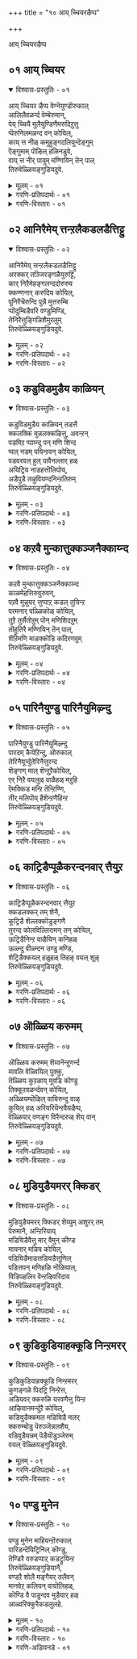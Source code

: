 +++
title = "१० आय् च्चियरऴैप्प"

+++

आय् च्चियरऴैप्प


## ०१ आय् च्चियर

<details open><summary>विश्वास-प्रस्तुतिः - ०१</summary>

आय् च्चियर ऴैप्प वॆण्नॆयुण्डॊरुकाल्  
आलिलैवळर्न्द वॆम्बॆरुमान्,  
पेय् च्चियै मुलैयुण्डिणैमरुदिऱुत्तु  
प्पॆरुनिलमळन्द वन् कोयिल्,  
काय् त्त नीळ् कमुहुङ्गदलियुन्दॆङ्गुम्  
ऎङ्गुमाम् पॊऴिल् हळिनडुवे,  
वाय् त्त नीर् पायुम् मण्णियिन् तॆन् पाल्  
तिरुवॆळ्ळियङ्गुडियदुवे.
</details>

<details><summary>मूलम् - ०१</summary>

आय् च्चियर ऴैप्प वॆण्नॆयुण्डॊरुकाल्  
आलिलैवळर्न्द वॆम्बॆरुमान्,  
पेय् च्चियै मुलैयुण्डिणैमरुदिऱुत्तु  
प्पॆरुनिलमळन्द वन् कोयिल्,  
काय् त्त नीळ् कमुहुङ्गदलियुन्दॆङ्गुम्  
ऎङ्गुमाम् पॊऴिल् हळिनडुवे,  
वाय् त्त नीर् पायुम् मण्णियिन् तॆन् पाल्  
तिरुवॆळ्ळियङ्गुडियदुवे.
</details>

<details><summary>गरणि-प्रतिपदार्थः - ०१</summary>

आय् च्चियर् = गॊल्लतियरु, अऴैप्प = मॊरॆयिडुवन्तॆ, वॆण्णॆय् उण्डु = बॆण्णॆयन्नु तिन्दवनू, ऒरु काल् = ऒन्दु समयदल्लि, आल् इलै = आलद ऎलॆयमेलॆ, वळर्न्द = पवडिसि \(निद्रिसि\)द, ऎम्बॆरुमान् = सर्वेश्वरनू, पेय् च्चियै मुलै उण्डु = राक्षसिय मॊलॆयन्नुण्डवनू, इणैमरुदु = जोडि मत्तीमरगळन्नु, इऱुत्तु = मुरिदवनू,पॆरुनिलम् = विशालवाद भूमियन्नु, अळन्दवन् = अळॆदवनू \(आद भगवन्तन\), कोयिल् = इरुव पवित्रस्थळवॆन्दरॆ, काय् त्त = कायिबिट्टिरुव, नील् = ऎत्तरवागि बॆळॆदिरुव, कमुहुम् = अडकॆ मरगळु, कदलियुन् = बाळॆय मरगळु, तॆङ्गुम् = तॆङ्गिन मरगळु, ऎङ्गुम् = ऎल्लॆल्लियू \(ऎल्ल कडॆयू\), आम् = समृद्धियागिरुव, पॊऴिळ् हळिन् = तोपुगळ, नडुवे = नडुवल्लि, वाय् त्त = बेकागुवष्टु, नीर् पायुम् = नीरन्नु हरिसुव, मण्णियिन् = मण्णिनदिय, तॆन् पाल्= दक्षिणद दडदल्लि, तिरुवॆळ्ळियङ्गुडि अदुवे = \(अक्को\) अदे, तिरुवॆळ्ळियङ्गुडि क्षेत्र. 
</details>

<details><summary>गरणि-विस्तारः - ०१</summary>

गॊल्लतियरु मॊरॆयिडुवन्तॆ बॆण्णॆयन्नुण्डवनू, ऒन्दु समयदल्लि आलद ऎलॆय मेलॆ पवडिसिद स्वामियू, राक्षसिय मॊलॆयन्नुण्डवनू, जोडि मत्तीमरगळन्नु मुरिदवनू विशालवाद भूमियन्नळॆदवनू आद सर्वेश्वरनु नॆलसिरुव पवित्रस्थळवॆन्दरॆ, कायिबिट्टिरुव ऎत्तरवाद अडकॆय मरगळू बाळॆयमरगळु तॆङ्गिनमरगळू ऎल्ल कडॆयू समृद्धियागिरुव तोपुगळ नडुवॆ बेकागुवष्टु नीरन्नु हरिसुव मण्णिनदिय दक्षिणद दडदल्लि अक्कॊ अदे तिरुवॆळ्ळियङ्गुडि क्षेत्र.

नानाकालगळल्लि नानासाहसगळन्नु नडॆसिदवनू, नानारीतियल्लि कीर्तियन्नु गळिसिदवनू आद भगवन्तनु भूलोकदल्लि नाना दिव्यक्षेत्रगळल्लि नॆलसिद्दानॆ. अवुगळल्लि तिरुवॆळ्ळियङ्गुडि ऎम्बुदॊन्दु पवित्रक्षेत्र. ई क्षेत्रद बगॆगॆ आळ्वाररु ई तिरुमॊऴियल्लि परिचयमाडिकॊडुत्तारॆ. 

तिरुवॆळ्ळियङ्गुडि क्षेत्रवु ’मण्णि’नदिय दक्षिण्द दडदल्लिदॆ. अदर दडगळल्लि ऎल्लि नोडिदरू बाळॆय तोटगळु, अडकॆय तोटगळु, तॆङ्गिन तोटगळु. नदियु अवुगळिगॆल्ल बेकादष्टु नीरन्नु ऒदगिसुत्तदॆ. अदरिन्द, मरगळॆल्लवू दट्टवागि ऎत्तरवागि बॆळॆदिवॆ. अवुगळल्लि कायिगळु पुष्कळवागि गॊनॆगळल्लि तुम्बिकॊण्डिवॆ. तम्पाद आ प्रदेशदल्लि तोटगळ नडुवॆ सर्वेश्वरन देवालयविदॆ. 

आ स्वामिय वैशिष्ट्यवेनु? 

हिन्दॆ, ऒन्दु समयदल्लि, स्वामियु श्रीकृष्णनागि अवतरिसि नन्दगोकुलदल्लि बॆळॆयुत्तिद्दाग, अल्लिय गॊल्लतियरॆल्लरू श्रीकृष्णन तायियाद यशोदादेवियल्लि मॊरॆयिडुवन्तॆ हालु, मॊसरु, बॆण्णॆ मुन्ताद अवरु कूडिट्ट वस्तुगळन्नॆल्ला उण्डु अरगिसिकॊण्ड अद्भुतकारि. कृष्णनु ऎळॆय कन्दनागिरुवाग, कंसनिन्द प्रेरितळागि, तायिय यशोदॆय रूपवन्नु अळवडिसिकॊण्डु बन्दु पूतनियॆम्ब राक्षसियल्लि विषद हालन्नु कुडिदु, आ मूलक अवळ प्राणवन्ने हीरिकॊण्ड अद्भुतकारि. मत्तॆ कृष्णनु अम्बॆगालिक्कुव मगुवागि, तानु माडिद चेष्टॆगळिगॆ शिक्षॆयॆम्बन्तॆ, तायियिन्द ऒरळुकल्लिगॆ कट्टिसिकॊण्डु अदन्नू तन्न हिन्दॆ ऎळॆदुकॊण्डु होगुत्ता, पुष्टवागि बॆळॆदुनिन्तिद्दु जोडि मत्ती मरगळ नडुवॆ नुसुळि, तन्नहिन्दॆ बन्दिद्द ऒरळन्नू तन्न कडॆगॆ ऎळॆदुकॊळ्ळुव नॆपदल्लि आ जोडिमरगळन्ने मुरिदुहाकिद अद्भुतकारि\! 

मत्तॊन्दु समयदल्लि, स्वामियु वामनवटुवागि बलिचक्रवर्तिय यागशालॆगॆ बन्दु, मूरडि नॆलवन्नु याचिसि, पडॆदुकॊण्ड बळिक त्रिविक्रमनागि बॆळॆदु, विशालवाद भूमण्डलवन्नु तन्न ऒन्दे हॆज्जॆयिन्द अळॆदुकॊण्ड अद्भुतकारि\! 

मत्तॆ प्रळयकालदल्लि,इडिय ब्रह्माण्डवन्नु कबळिसि, ऎल्लॆल्लू जलमयमाडि, तानॊन्दु पुट्ट आलदॆलॆय मेलॆ एनू अरियद मगुविनन्तॆ मलगि बहुकाल योग निद्रॆयल्लिद्द महाद्भुतकारि\! 

इन्थ अद्भुतकारियाद सर्वेश्वरनु ईग अत्यन्त मधुरवाद आकर्षकवाद अर्चामूर्तियागि, भक्तकोटिगॆ कृपॆदोरुवुदक्कागिये, तिरुवॆळ्ळियङ्गुडि क्षेत्रदल्लि नॆलसिद्दानॆ. अल्लिगॆ होगि, स्वामिय दिव्यसुन्दर रूपवन्नु कण्डु, कैयल्लाद सेवॆ सल्लिसि, अवन अनुग्रहक्कॆ पात्ररागबेकॆन्दु आळ्वाररु हेळुत्तारॆ.
</details>


## ०२ आनिरैमेय् त्तन्ऱलैकडलडैत्तिट्टु

<details open><summary>विश्वास-प्रस्तुतिः - ०२</summary>

आनिरैमेय् त्तन्ऱलैकडलडैत्तिट्टु  
अरक्कर् तञ्जिरङ्गळैयुरुट्टि,  
कार् निऱैमेहङ्गलन्ददोरुरुव  
क्कण्णनार् करुदिय कोयिल्,  
पूनिरैचॆरुन्दि पुन्नै मुत्तरुम्बि  
प्पॊदुम्बिडैवरि वण्डुमिण्डि,  
तेनिरैत्तुङ्गिन्निशैमुरलुम्  
तिरुवॆळ्ळियङ्गुडियदुवे.
</details>

<details><summary>मूलम् - ०२</summary>

आनिरैमेय् त्तन्ऱलैकडलडैत्तिट्टु  
अरक्कर् तञ्जिरङ्गळैयुरुट्टि,  
कार् निऱैमेहङ्गलन्ददोरुरुव  
क्कण्णनार् करुदिय कोयिल्,  
पूनिरैचॆरुन्दि पुन्नै मुत्तरुम्बि  
प्पॊदुम्बिडैवरि वण्डुमिण्डि,  
तेनिरैत्तुङ्गिन्निशैमुरलुम्  
तिरुवॆळ्ळियङ्गुडियदुवे.
</details>

<details><summary>गरणि-प्रतिपदार्थः - ०२</summary>

आनिरै = दनगळ मन्दॆयन्नु, मेय् त्तु = मेयिसि, अन्ऱु = अन्दु, अलै कडल् = अलॆगळिन्द तुम्बिद कडलन्नु, अडैत्तिट्टु = अडगिसि, अरक्कर् तम् = राक्षसर, शिरङ्गळै = शिरगळन्नु, उरुट्टि = उरुडिसि, कार् निऱै = मळॆगालदल्लि तुम्बिकॊण्डिरुव, मेहम् = मेघगळु, कलन्ददु = कलॆतुकॊण्डिरुव, ओर् उरुवम् = अपरूपवाद \(साटियिल्लद\) ऒन्दु रूपवुळ्ळ,कण्णनार् = श्रीकृष्णनु, करुदिय = आशिसिरुव, कोयिल् = देवालय \(पवित्रस्थळ\)वॆन्दरॆ, पूनिरै = हूतुम्बिरुव, शॆरुन्दि = सुरहॊन्नॆ, पुन्नै = हॊन्नॆमरगळल्लि, मुत्तु = मुत्तुगळन्तॆ, अरुम्बि = मॊग्गुगळागि, पॊदुम्बिडै = दट्टवागिरुव तोपुगळल्लि, वरिवण्डु= सॊबगिन दुम्बिगळु, मिण्डि = तुम्बिकॊण्डु, तेन् = मधुवन्नु, इरैत्तु = गुय् गुट्टुत्ता \(सद्दुमाडुत्ता\), अङ्गु = अल्लि, उण्डु = उण्डु, इन् = मधुरवागि, इशै मुरलुम् = गानमाडुत्तिरुव, तिरुवॆळ्ळियङ्गुवागि, इशै मुरलुम् = गानमाडुत्तिरुव, तिरुवॆळ्ळियङ्गुडि अदुवे = तिरुवॆळ्ळियङ्गुडि क्षेत्र अदे. 
</details>

<details><summary>गरणि-विस्तारः - ०२</summary>

अन्दु, दनगळ मन्दॆयन्नु मेयिसि, अलॆगळिन्द तुम्बिद कडलन्नु अडगिसि, राक्षसर शिरगळन्नु उरुडिसि, मळॆगालद दट्टवाद मोडगळ हागॆ साटियिल्लद ऒन्दु रूपवन्नु तळॆद श्रीकृष्णनु आशिसुव पवित्रस्थळवॆन्दरॆ, हू तुम्बिद सुरहॊन्नॆ, हॊन्नॆ मरगळल्लि मुत्तुगळन्तॆ मॊग्गुगळागि दट्टवागिरुव तोपुगळल्लि सॊबगिन दुम्बिगळु तुम्बिकॊण्डु सद्दुमाडुत्ता मधुवन्नुण्डु गानमाडुत्तिरुव तिरुवॆळ्ळियङ्गुडि क्षेत्रवे.

तिरुवॆळ्ळियङ्गुडि क्षेत्रवु सुरहॊन्नॆ मॊदलाद परिमळतुम्बिद हूविन मरगळ तोपुगळिन्द सुत्तुवरिदिदॆ. अल्लि सॊबगिन दुम्बिगळु हूगळन्नु सेरि, सद्दुमाडुत्ता, मधुवन्नुण्डु, आनन्ददिन्द गान माडुत्तिरुत्तवॆ. अल्लिये भगवन्तनु मधुरवाद रूपवन्नु तळॆदु, भक्तरन्नु अनुग्रहिसुवुदक्कागिये नॆलसिद्दानॆ. 

आ भगवन्तने, हिन्दॆ, मळॆगालद दट्टवाद मुगिलिन हागॆ विलक्षणवाद आकर्षकवाद रूपदल्लि श्रीकृष्णनागि अवतरिसि, इतर गोवळ बालकर हागॆये दनकरुगळन्नु मेयिसिदनु. 

आ भगवन्तने, हिन्दॆ, श्रीरामनागि अवतरिसि, अलॆगळिन्द तुम्बिद कडलन्नु अडगिसि, अदक्कॆ सेतुवॆयन्नु कट्टि, लङ्कॆगॆ मुत्तिगॆ हाकिदनु. अल्लि वासिसुत्तिद्द राक्षसर तलॆगळन्नु उरुडिसिदनु. 

आ स्वामिये इष्टपट्टु तिरुवॆळियङ्गुडि क्षेत्रदल्लि अर्चामूर्तियागि नॆलसिरुवुदु. अवनन्नु दर्शिसि, सेवॆमादि, अवन कृपॆगॆ पात्ररागबेकॆन्दु आळ्वाररु हेळुत्तारॆ.
</details>


## ०३ कडुविडमुडैय काळियन्

<details open><summary>विश्वास-प्रस्तुतिः - ०३</summary>

कडुविडमुडैय काळियन् तडत्तै  
क्कलक्कि मुन्नलक्कऴित्तु, अवन्ऱन्  
पडमिऱ प्पाय्न्दु पन् मणि शिन्द  
प्पल् नडम् पयिन्ऱवन् कोयिल्,  
पडवरवल् हुल् पावैनल्लार् हळ्  
अयिट्रिय नाडहत्तॊलिपोय्,  
अडैपुडै तऴुवियण्दनिन्ऱतिरुम्  
तिरुवॆळ्ळियङ्गुडियदुवे.
</details>

<details><summary>मूलम् - ०३</summary>

कडुविडमुडैय काळियन् तडत्तै  
क्कलक्कि मुन्नलक्कऴित्तु, अवन्ऱन्  
पडमिऱ प्पाय्न्दु पन् मणि शिन्द  
प्पल् नडम् पयिन्ऱवन् कोयिल्,  
पडवरवल् हुल् पावैनल्लार् हळ्  
अयिट्रिय नाडहत्तॊलिपोय्,  
अडैपुडै तऴुवियण्दनिन्ऱतिरुम्  
तिरुवॆळ्ळियङ्गुडियदुवे.
</details>

<details><summary>गरणि-प्रतिपदार्थः - ०३</summary>

कडु विडम् उडैय = बलुकॆट्ट विषवन्नुळ्ळ, काळियन् = काळीयनिद्द, तडत्तै = तटाकवन्नु \(मडुवन्नु\), कलक्कि = कलकि हाकि, मुन् = हिन्दॆ ऒम्दु सल, अलक्कऴित्तु = बहळ सङ्कटगॊळिसि, अवन् तन् = अवन, पडम् = हॆडॆगळु, इऱ = मुरियुवन्तॆ, पाय्न्दु = \(अदर मेलॆ\) हारिकॊण्डु, पल् मणि शिन्द = हलवारु रत्नगळु उदुरिबीळुवन्तॆ, पल् नडम् = बगॆबगॆय \(अलवारु\) नर्तनगळन्नु, पयिन्ऱवन् कोयिल् = आडिदवन पवित्रस्थळवॆन्दरॆ, पडम् = हॆडॆगळुळ्ल, अरवु = सर्पद, अल् हुल् = नडुवन्नुळ्ळ \(नितम्बगळन्नुळ्ळ\), पावैनल्लार् हळ् = ऒळ्ळॆय \(सुन्दरियराड\) स्त्रीयरु, पयिट्रिय = पळगिद, नाडहत्तु = नटनद, ऒलि = सद्दु, पोय् = होगि, अडैपुडै तऴुवि = अक्कपक्क \(ऎडबल\)गळल्लि हरडिकॊण्डु, अण्डम् निन्ऱु = भूमण्डलदल्लॆल्ला, अदिरुम् = अदुरुवन्तॆ माडुव, तिरुवॆळ्ळियङ्गुडि अदुवे = तिरुवॆळ्ळियङ्गुडि क्षेत्रवे. 
</details>

<details><summary>गरणि-विस्तारः - ०३</summary>

बलुकॆट्ट विषवन्नुळ्ळ काळीयन मडुवन्नु कलकिहाकि, हिन्दॆ ऒन्दु सल, अवनन्नु बहळ सङ्कटगॊळिसि, अवन हॆडॆगळु मुरियुवन्तॆ \(अदरमेलॆ\) हारिकॊण्डु, अनेक रत्नगळु उदुरिबीळुवन्तॆ हलवारु नर्तनगळन्नु आडिदवन पवित्रस्थळवॆन्दरॆ, हॆडॆगळुळ्ळ सर्पद नडुवन्नुळ्ळ \(नितम्बगळन्नुळ्ळ\) ऒळ्ळॆय सुन्दरियराद स्त्रीयरु पळगिद नटनद सद्दु अक्कपक्कगळल्लि हरडुत्ता होगि भूमण्डलवन्ने अदुरुवन्तॆ माडुव तिरुवॆळियङ्गुडि क्षेत्रवे अदु. 

तिरुवॆळ्ळियङ्गुडि क्षेत्रदल्लि सुरसुन्दरियराद स्त्रीयरु प्रतिदिनवू तम्म नाट्यकलॆयन्नु तप्पदॆ अभ्यासमाडुत्तारॆ. अवरु धरिसिद काल्गॆज्जॆगळु मधुरवाद लयबद्धवाद सद्दुभूमण्डलवॆल्ला हरडि ऎल्लरू आनन्दिसुवन्तॆ माडुत्तदॆ. इदु भगवन्तनु, हिन्दॆ, श्रीकृष्णनागि अवतरिसिदाग, अवनु नडॆसिद अद्भुतनाट्यवॊन्दन्नु नॆनपिगॆ तरुत्तदॆ. आग, यमुनानदिय ऒन्दु मडुविनल्लि काळीयनॆम्ब भयङ्कर विषसर्पवॊन्दु सेरिकॊण्डित्तु. अदर कॆट्ट विषदिन्द मडुविन नीरु पशुपक्षिमृगादिगळिगू जनरिगू उपयोगविल्लद्दागि होगित्तु. श्रीकृष्णनु इदन्नु तिळिदु, मडुविन दडदल्लि बॆळॆदिद्द कदम्बमरवन्नेरि, मडुविनॊळक्कॆ धुमुकि, अदन्नु चॆन्नागि कलकिहाकिदनु. सुखवागि वासिसुत्तिद्द काळीयनिगॆ कोपबन्तु. कृष्णनन्नु अदु सुत्तिकॊण्डु कॊल्ललु यत्निसितु. कृष्णनु अदरॊडनॆ सरसवाडुत्ता, अदर हॆडॆय मेलक्कॆ हारिकॊण्डु, बगॆबगॆय नाट्यवन्नागि अदन्नु दणिसिदनु. कडॆगॆ काळीयनु शरणु बरलु, अदन्नु मन्निसि, अदक्कॆ सुरक्षितवाद सागरक्कॆ अदन्नु कळुहिसिकॊट्टनु.
</details>


## ०४ कऱवै मुन्कात्तुक्कञ्जनैक्काय्न्द

<details open><summary>विश्वास-प्रस्तुतिः - ०४</summary>

कऱवै मुन्कात्तुक्कञ्जनैक्काय्न्द  
काळमेहत्तिरुवुरुवन्,  
पऱवै मुन्नुयर् त्तुप्पाऱ् कडल् तुयिन्ऱ  
परमनार् पळ्ळिकॊळ् कोयिल्,  
तुऱै तुर्सैतोऱुम् पॊन् मणिशिदऱुम्  
तॊहुतिरै मण्णियिन् तॆन् पाल्,  
शॆऱिमणि माडक्कॊडि कदिरणवुम्  
तिरुवॆळ्ळियङ्गुडियदुवे.
</details>

<details><summary>मूलम् - ०४</summary>

कऱवै मुन्कात्तुक्कञ्जनैक्काय्न्द  
काळमेहत्तिरुवुरुवन्,  
पऱवै मुन्नुयर् त्तुप्पाऱ् कडल् तुयिन्ऱ  
परमनार् पळ्ळिकॊळ् कोयिल्,  
तुऱै तुर्सैतोऱुम् पॊन् मणिशिदऱुम्  
तॊहुतिरै मण्णियिन् तॆन् पाल्,  
शॆऱिमणि माडक्कॊडि कदिरणवुम्  
तिरुवॆळ्ळियङ्गुडियदुवे.
</details>

<details><summary>गरणि-प्रतिपदार्थः - ०४</summary>

कऱवै = हसुगळन्नु, मुन् = मॊदलु, कात्तु = काय्दु, कञ्जनै = कंसनन्नु, काय्न्द = हिंसिसि कॊन्द, काळमेहम् = कार्मुगिलिनन्तॆ, तिरु उरुवन् = पवित्रवाद देहवुळ्ळवनू, पर्सवै = गरुडपक्षियन्नु, मुन् = मुम्भागदल्लि, उयर् त्तु = हारिसि, पाऱ् कडल् = पाल्गडलल्लि, तुयिन्ऱ = निद्रिसुव, परमनार् = परमपुरुषनु, पळ्ळिकॊळ् = पवडिसिरुव \(स्थिरवागि नॆलसिरुव\), कोयिल् = पवित्रस्थळवॆन्दरॆ, तुऱैतुऱै तोऱुम् = ऎल्ला तॊरॆगळिगिन्तलू, पॊन् = चिन्नवन्नू, मणि = रत्नगळन्नू, शिदऱुम् = तळ्ळि ऎरचुव, तॊहु = दट्टवाद, तिरै = अलॆगळुळ्ल, मण्ण्यिन् = मण्णिनदिय,तॆन् पाल् = दक्षिणद दडद मेलॆ, शॆऱि = ऒत्तागि, मणिमाडम् = रत्नखचितवाद महडि मनॆगळ, कॊडि = ध्वजगळु, कदिर् = सूर्यनन्नु, अणवुम् = मुट्टुवन्थ तिरुवॆळ्ळियङ्गुडिअदुवे = तिरुवॆळ्ळियङ्गुडिक्षेत्रवु अदे.
</details>

<details><summary>गरणि-विस्तारः - ०४</summary>

मॊदलु हसुगळन्नु मेयिसि, कंसनन्नु हिंसिसि कॊन्द, कार्मुगिलिन हागॆ पवित्रवाद देहवुळ्ळवनू, गरुडपक्षियन्नु मुन्दुगडॆ हारिसि पाल्गडलल्लि निद्रिसुववनू आद परमपुरुषनु स्थिरवागि नॆलसिरुव पवित्रस्थळवॆन्दरॆ, ऎल्ला तॊरॆगळिगिन्तलू भिन्नवागि चिन्नवन्नू रत्नगळन्नू तळ्ळि ऎरचुव दट्टवाद अलॆगळुळ्ळ मण्णिनदिय दक्षिणद दडदमेलॆ रत्नखचितवाद महडिमनॆगळ ध्वजगळु ऒत्तागि सूर्यनन्नु मुट्टुवन्तॆ इरुव तिरुवॆळ्ळियङ्गुडि ऎम्ब क्षेत्रवे. 

तिरुवॆळ्ळियङ्गुडि क्षेत्रदल्लि हरियुव मण्णिनदियु इतर ऎल्ला नदिगळिगिन्तलू भिन्नवादद्दु. अदु दट्टवाद तन्न अलॆगळ मूलक चिन्नवन्नू रत्नगळन्नू तळ्ळिकॊण्डु बन्दु, दडक्कॆ ऎरचुत्तदॆ. भगवन्तन तिरुवडिगळिगॆ तानु सल्लिसुव सेवॆ अदु ऎन्तलो\! 

आ क्षेत्रदल्लि महडिमनॆगळु रत्नखचितवागि, ऎत्तरवागि, बॆळॆदुतुम्बिकॊण्डिवॆ. अवुगळ मेलॆ हाराडुव ध्वजगळु सूर्यनन्ने मरॆमाडुत्तवॆ. भगवन्तन साटियिल्लद तेजस्सिन मुम्दॆ अवन तेजस्सॆ ऎन्दु तोरिसलो\! इल्लवॆ, भगवन्तन आ दिव्यप्रभॆयल्लिये, यावुदरिन्दलू मिश्रहॊन्ददॆ, परिशुद्धवाद रीतियल्ले अवन दर्शनलाभवन्नु पडॆयबेकॆन्तलो\! अरितु, दिव्यसुन्दरनागि, स्वामियु, तन्न मधुरवाद अर्चास्वरूपदल्लि आ क्षेत्रदल्लि नॆलसिद्दानॆ. 

आ स्वामिये, हिन्दॆ, श्रीकृष्णनागि अवतरिसिदाग, सामान्यगोवळनन्तॆ, गोवळबालकर जॊतॆयल्लि हसुगळन्नु मेयिसिदनु. कडुदुष्टनाद कंसनन्नु कॊन्दुहाकिदनु. 

आ स्वामिये, गरुडध्वजनागि, पाल्गडलल्लि शेषशयननागि पवडिसिरुव परमपुरुषनु. 

अवनन्नु कण्णारकण्डु, अवन तिरुवडिगळिगॆ सेवॆ सल्लिसि, अवन कृपॆगॆ पात्ररागबेकु ऎन्नुत्तारॆ आळ्वाररु.
</details>


## ०५ पारिनैयुण्डु पारिनैयुमिऴ्न्दु

<details open><summary>विश्वास-प्रस्तुतिः - ०५</summary>

पारिनैयुण्डु पारिनैयुमिऴ्न्दु  
पारदम् कैयॆऱिन्दु, ऒरुकाल्  
तेरिनैयूर्न्दुतेरिनैत्तुरन्द  
शॆङ्गण् माल् शॆन्ऱुऱैकोयिल्,  
एर् निऱै वयलुळ् वाळैहळ् मऱुहि  
ऎमक्किड मन्ऱि तॆन्ऱिण्णि,  
तीर् मलिपॊय् हैशॆन्ऱणैहिन्ऱ  
तिरुवॆळ्ळियङ्गुडियदुवे.
</details>

<details><summary>मूलम् - ०५</summary>

पारिनैयुण्डु पारिनैयुमिऴ्न्दु  
पारदम् कैयॆऱिन्दु, ऒरुकाल्  
तेरिनैयूर्न्दुतेरिनैत्तुरन्द  
शॆङ्गण् माल् शॆन्ऱुऱैकोयिल्,  
एर् निऱै वयलुळ् वाळैहळ् मऱुहि  
ऎमक्किड मन्ऱि तॆन्ऱिण्णि,  
तीर् मलिपॊय् हैशॆन्ऱणैहिन्ऱ  
तिरुवॆळ्ळियङ्गुडियदुवे.
</details>

<details><summary>गरणि-प्रतिपदार्थः - ०५</summary>

पारिनैउण्डु = लोकगळन्नु उण्डु, पारिनै उमिऴ्न्दु = लोकगळन्नु उगुळि, पारदम् = भारतयुद्धदल्लि, कैऎऱिन्दु = माडतक्कद्दन्नु माडि, ऒरु काल् = ऒन्दु समयदल्लि, तेरिनै ऊर्न्दु = रथवन्नु नडॆसि, तेरिनै तुरन्द = रथगळन्नु नाशपडिसिद, शॆम् कण् माल् = कॆन्दावरॆयन्तॆ कण्णुळ्ळ सर्वेश्वरनु, शॆन्ऱु= बन्दु, उऱै कोयिल् = नॆलसिरुव पवित्रस्थळवॆन्दरॆ, एर् निऱै = नेगिलुगळु तुम्बिरुव, वयलुळ् = गद्दॆ बयलुगळल्लि वाळैहळ् = बाळॆमीनुगळु, मऱुहि = अञ्जि,ऎमक्कु = नमगॆ, इडम् = \(योग्यवाद\) स्थळ, अन्ऱु इदु = इदल्ल, ऎन्ऱुऎण्णि = ऎन्दुयोचिसि, शीर् मलि= सॊबगु \(सम्पत्तु\) तुम्बिरुव, पॊय् है = सरोवरगळिगॆ शॆन्ऱु = होगि, अणैहिन्ऱ = सेरुवन्थ, तिरुवॆळ्ळियङ्गुडि अदुवे = तिरुवॆळ्ळियङ्गुडि क्षेत्रवु अदे. 
</details>

<details><summary>गरणि-विस्तारः - ०५</summary>

ऒन्दु समयदल्लि लोकगळन्नॆल्ला उण्डु, मत्तॊन्दु समयदल्लि लोकगळन्नु उगुळिदवनू भारतयुद्धदल्लि माडतक्कद्दन्नॆल्ला माडि, रथवन्नु नडॆसि रथगळन्नु नाशपडिसिदवनू आद कॆन्दावरॆयन्तॆ कण्णुगळुळ्ळ सर्वेश्वरनु नॆलसिरुव स्थळवॆन्दरॆ, नेगिलुगळु तुम्बिरुव गद्दॆ बयलुगळल्लि बाळॆमीनुगळु इदुनमगॆ तक्क स्थळवल्लवॆन्दु अञ्जि यॊचिसि, सॊबगु सम्पत्तु तुम्बिद सरोवरगळिगॆ होगि सेरुवन्थ तिरुवॆळ्ळियङ्गुडि क्षेत्रवे. 

तिरुवॆळ्ळियङ्गुडि क्षेत्रदल्लि विशालवाद सरोवरगळु विस्तारवाद गद्दॆबयलुगळु इवॆ. गद्दॆगळल्लि बत्तबॆळॆयुत्तिरुव कालदल्लि बाळॆय मीनुगळु अल्लि आनन्ददिन्द नॆगॆदाडुत्ता बाळुत्तवॆ. आदरॆ, बत्तवन्नु कॊयिलु माडिदाग मत्तु नेगिलुगळु सालुसालागि उळुवुदक्कॆन्दु गद्दॆ बयलुगळल्लि सिद्धवादाग, बाळॆय मीनुगळिगॆ अञ्जिकॆयागुत्तदॆ. अवुगळिगॆ आ गद्दॆबयलुगळु योग्यवाद स्थळवल्लवॆन्दु तिळिदकूडले, अवु गद्दॆबयलुगळ मग्गुलल्ले इरुव सरोवरगळिगॆ होगि सेरिकॊळ्ळुवुवु. अल्लि अवु सुखवागि वासिसबहुदल्ल\! आ क्षेत्रदल्लिये भगवन्तनु अर्चामूर्तियागि नॆलसिद्दानॆ. 

आ स्वामिये हिन्दॆ, प्रळयकालदल्लि, इडिय ब्रह्माण्डवन्नु कबळिसिद्दु, अदन्नु बीजरूपदल्लि अवनु तन्न हॊट्टॆयल्लिट्टु रक्षिसिद्दु मत्तॆ सृष्टिय काल बन्दाग, ब्रह्माण्डवन्नु मत्तॆ हॊरहाकिदनु. 

आ स्वामिये, श्रीकृष्णनागि अवतरिसि, पाण्डवर मत्तु कौरवर नडुवॆ सन्धि नडॆसि, तानु माडबेकाद्दॆल्लवन्नू माडिदनु. सन्धिमुरिदुबिद्दाग, अवने अर्जुननिगॆ सारथियागि, कौरवर पक्षदल्लिन रथगळन्नॆल्ला नाशपडिसिदनु. 

आ स्वामिये कॆन्दावरॆयन्तॆ विशालवू आकर्षकवू आद कण्णुगळुळ्ळ दिव्यसुन्दरनु. अवन मधुररूपवन्नु कण्डु, अवनिगॆ सेवॆ सल्लिसि, अवन कृपॆगॆ पात्ररागबेकु ऎन्नुत्तारॆ आळ्वाररु.
</details>


## ०६ काट्रिडैप्पूळैकरन्दनवार् त्तैयुऱ

<details open><summary>विश्वास-प्रस्तुतिः - ०६</summary>

काट्रिडैप्पूळैकरन्दनवार् त्तैयुऱ  
क्कडलक्कर् तम् शेनै,  
कूट्रिडै शॆल्लक्कॊडुङ्गणै  
तुरन्द कोलविल्लिरामन् तन् कोयिल्,  
ऊट्रिडैनिन्ऱ वाऴैयिन् कनिहळ्  
ऊळ्न्दु वीळ्न्दन उण्डु मण्डि,  
शेट्रिडैक्कयल् हळुहळ् तिहऴ् वयल् शूऴ्  
तिरुवॆळ्ळियङ्गुडियदुवे.
</details>

<details><summary>मूलम् - ०६</summary>

काट्रिडैप्पूळैकरन्दनवार् त्तैयुऱ  
क्कडलक्कर् तम् शेनै,  
कूट्रिडै शॆल्लक्कॊडुङ्गणै  
तुरन्द कोलविल्लिरामन् तन् कोयिल्,  
ऊट्रिडैनिन्ऱ वाऴैयिन् कनिहळ्  
ऊळ्न्दु वीळ्न्दन उण्डु मण्डि,  
शेट्रिडैक्कयल् हळुहळ् तिहऴ् वयल् शूऴ्  
तिरुवॆळ्ळियङ्गुडियदुवे.
</details>

<details><summary>गरणि-प्रतिपदार्थः - ०६</summary>

काट्रु इडै = गाळिय नडुवॆ, पूळै = बूरुग हत्तियु करन्दन वार् = हॆसरिल्लद करगि होगुव हागॆ, अरनन्दैउऱ = कडुदुःखवुण्टाघुवन्तॆ, कडल् अरक्कर् तम् शेनै = राक्षसरकडलसेनॆयन्नु, कूट्रु इडै = यमनहत्तिरक्कॆ, शॆल्ल = होगुवन्तॆ, कॊडु कणै तुरनदि = क्रूरवाद बाणगळन्नु प्रयोगिसिद, कोलम् विल्लि = सॊबगिन बिल्लुगारनाद, इरामन् तन् = रामन, कोयिल् =पवित्रस्थळवॆन्दरॆ, ऊट्रु इडै= ऊटॆगळ नडुवॆ, निन्ऱ = निन्तिरुव \(बॆळॆदिरुव\), वाऴैयिन् = बाळॆय, कनिहळ् = हण्णुगळु, ऊऴ्न्दु = उदुरि, वीळ्न्दन = बिद्दवन्नु, उण्डु = उण्डु, मण्डि= उत्साहगॊण्डु, शेट्रिडै = रॊच्चु नॆलगळल्लि, कयल् हळ् = कयल् मीनुगळु, उहळ् = चिम्मि आटवाडुव, तिहऴ् = बॆळगुव, वयल् शूळ् = गद्दॆबयलुगळिन्द सुत्तुवरिद, तिरुवॆळ्ळियङ्गुडि अदुवे = तिरुवॆळ्ळियङ्गुडि अदे. 
</details>

<details><summary>गरणि-विस्तारः - ०६</summary>

तिरुवॆळ्ळियङ्गुडि क्षेत्रदल्लि ऊटॆगळु उक्कि हरियुत्तवॆ. अवुगळ मग्गुअल्ल्ले बाळॆय मरगळु हुलुसागि ऎत्तरवागि बॆळॆदु निन्तिवॆ. अवुगळल्लि बाळॆयगॊनॆगळु जग्गुत्तिवॆ. गॊनॆगळिन्द कळित बाळॆय हण्णुगलु कळचिकॊण्डु उदुरि बीळुत्तवॆ. कॆळगॆ कॊच्चॆय नॆलदल्लि जीविसुव कयल् मीनुगळु आ हण्णुगळन्नु उत्साहदिन्द तिन्दु, हर्षगॊण्डु, चिम्मि नॆगॆदु आटावाडुत्तवॆ. हर्षसमृद्धवाद क्षेत्र अदु\! अल्लिये भगवन्तनु मधुरसुन्दरनाद अर्चामूर्तियागि नॆलसिद्दानॆ. 

आ स्वामिये, हिन्दॆ, श्रीरामनागि अवतरिसिदनु. गाळिगॆ सिक्क बूरुगद हत्ति हॆसरिल्लदन्तॆ करगिहोगुव हागॆ, कडलिनिन्द सुत्तुवरिद लङ्कापट्टणद राक्षससेनॆयॆल्लवू यमसदनक्कॆ होगि कडुसङ्कटदल्लि सिक्किबीळुवन्तॆ, श्रीरामनु तन्न सुन्दरवाद कोदण्डवन्नु हिडिदु, क्रूरवाद अम्बुगळन्नु प्रयोगिसिदनल्लवे?
</details>


## ०७ ऒळ्ळिय करुमम्

<details open><summary>विश्वास-प्रस्तुतिः - ०७</summary>

ऒळ्ळिय करुमम् शॆय्वनॆन्ऱुणर्न्द  
मावलि वेळ्वियिल् पुक्कु,  
तॆळ्ळिय कुऱळाय् मूवडि कॊण्डु  
तिक्कूऱवळर्न्दवन् कोयिल्,  
अळ्ळियम्पॊऴिल् वायिरुन्दु वाऴ्  
कुयिल् हळ् अरियरियॆन्ऱवैयऴैप्प,   
वॆळ्ळियार् वणङ्ग विरैन्दरुळ् शॆय् वान्  
तिरुवॆळ्ळियङ्गुडियदुवे.
</details>

<details><summary>मूलम् - ०७</summary>

ऒळ्ळिय करुमम् शॆय्वनॆन्ऱुणर्न्द  
मावलि वेळ्वियिल् पुक्कु,  
तॆळ्ळिय कुऱळाय् मूवडि कॊण्डु  
तिक्कूऱवळर्न्दवन् कोयिल्,  
अळ्ळियम्पॊऴिल् वायिरुन्दु वाऴ्  
कुयिल् हळ् अरियरियॆन्ऱवैयऴैप्प,   
वॆळ्ळियार् वणङ्ग विरैन्दरुळ् शॆय् वान्  
तिरुवॆळ्ळियङ्गुडियदुवे.
</details>

<details><summary>गरणि-प्रतिपदार्थः - ०७</summary>

ऒळ्ळिय = ऒळ्ळॆय, करुमम् = कॆलसगळन्नु, शॆय् वन् = माडुववनु, ऎन्ऱु = ऎन्दु, उणर्न्दु = सङ्कल्पिसिद, मावलि = महाबलिय, वेळ्वियिल् = याग शालॆयल्लि, पुक्कु = प्रवेशिसि, तॆळ्ळिय = ज्ञानियाद, कूऱळ् आय् = वामनवटुवागि, मू अडि = मूरुहॆज्जॆगळष्टु नॆलवन्नु, कॊण्डु = \(दानवन्नु\) स्वीकरिसि, तिक्कू उऱ = ऎल्ला दिक्कुगळल्लू व्यापिसि, वळर्न्दवन् = बॆळॆदवन, कोयिल् = पवित्रस्थळवॆन्दरॆ, अळ्ळि = दट्टवागि, अम् = सुन्दरवागि, इरुव, पॊऴिल् वाय् = तोपुगळल्लि, वाऴ् = बाळुव, कुऱुल् हळ् = कोगिलॆगळु, अरि अरि ऎन्ऱु अवै अऱैप्प = हरि हरि ऎन्दु अवु कूगुवन्थ, वॆळ्ळियार् = शुक्रनु, वणङ्ग= उपासनॆ माडलु, विरैन्दु= बेग, अरुळ् शॆय् वान् = कृपॆमाडुवन्थ, तिरुवॆळ्ळियङ्गुडि अदुवे= तिरुवॆळ्ळियङ्गुडि क्षेत्रवु अदे. 
</details>

<details><summary>गरणि-विस्तारः - ०७</summary>

ऒळ्ळॆय कॆलसगळन्नु माडुववनु ऎन्दु सङ्कल्पिसिद महाबलिय यागशालॆयल्लिज्ञानियाद वामनवटुवागि प्रवेशिसि, मूरु हॆज्जॆगळष्टु नॆलवन्नु दानवागि स्वीकरिसि, ऎल्ला दिक्कुगळल्लू व्यापिसि बॆळॆदवन पवित्रस्थळवॆन्दरॆ, अन्दवागियू दट्टवागियू बॆळॆदिरुव तोपुगळल्लि वासिसुव कोगिलॆगळु हरिहरि ऎन्दु कूगुवन्थ मत्तु शुक्रनु उपासनॆ माडिदाग बेगनॆ कृपॆमाडिदन्थ तिरुवॆळ्ळियङ्गुडि क्षेत्रवे अदु.

तिरुवॆळ्ळियङ्गुडि क्षेत्रवु प्रकृति सुन्दरवू परम पवित्रवू आदद्दु. दट्टवागि मत्तु अन्दवागि बॆळॆदु निन्तिरुव मरगळ तोपुगळिन्द सुत्तुवरिदिदॆ. आ तोपुगळल्लि कोगिलॆगळु मनॆमाडिकॊण्डु, यावागलू ’हरिहरि’ ऎन्दु कूगुत्ता अवु ई क्षेत्रवन्ने पवित्रगॊळिसिदॆ. आद्दरिन्दले भगवन्तनु ई क्षेत्रदल्लि नॆलसिद्दानॆ.

आ स्वामिये, हिन्दॆ, वामन-त्रिविक्रमनादद्दु. यारे आगलि तन्नल्लिगॆ बन्दु, तन्नन्नु याचिसिदरॆ, अवरु केळिद्दन्नु कॊडुवुदागि सङ्कल्पिसिद्दनु बलिचक्रवर्ति. अवनु राक्षसराजनागिद्दरू सह,अवनु बहळ ऒळ्ळॆय कॆलसगळल्लिये तॊडगिद्दनु, महादानि ऎन्दु हॆसरुगॊण्डिद्दनु. अवनन्नु अनुग्रहिसुवुदक्कागिये भगवन्तनु ऒळ्ळॆय तिळिवळिकॆयुळ्ळ वामनवटुवाग् अवन याग शालॆगॆ बन्दनु. तनगॆ तन्न हॆज्जॆयल्लिमूरे मूरु हॆज्जॆगळ नॆलवन्नु दानमाडॆन्दु बलिचक्रवर्तियन्नु याचिसिदनु. चक्रवर्तियिन्द दानवन्नु स्वीकरिसिद कूडले, स्वामियु अगाधवागि बॆळॆदु, ऎल्ला दिक्कुगळल्लू व्यापिसिद त्रिविक्रमनादनु. तन्न ऒन्दु हॆज्जॆयिम्द भूलोकवन्नळॆदुकॊण्डनु. मत्तॊन्दु हॆज्जॆयिन्द मेलणलोकगळन्नॆल्ला आवरिसिकॊण्डनु. इन्नु मूरनॆय हॆज्जॆयष्टु नॆलक्कॆ स्थळवॆल्लि? बलिचक्रवर्तियु भगवन्तन तिरुवडियन्नु तन्न तलॆय मेलॆये इरिसिकॊण्डनु मत्तु भगवन्त परिपूर्णानुग्रहक्कॆ अवनु पात्रनादनु. 

हागॆये भगवन्तनिगॆ सेवॆ सल्लिसि, अवन अनुग्रहक्कॆ पात्ररागबेकॆन्दु हेळुत्तारॆ आळ्वाररु. 

ई पाशुरदल्लि, ’तिरुवॆळ्ळियङ्गुडि’ ऎन्दु क्षेत्रक्कॆ एकॆ हॆसरायितु ऎन्दु विवरिसलागिदॆ. हिन्दॆ, ऒन्दु समयदल्लि शुक्राचार्यरु ई प्रदेशक्कॆ बन्दु, इल्लिये भगवन्तनन्नु उपासिसिदरॆन्दू, भगवन्तनु अवरिगॆ बेग अनुग्रहिसिदनॆन्दू कतॆ. आद्दरिन्दले ई क्षेत्रक्कॆ “तिरु-वॆळ्ळि-अम्-गुडि” ऎन्दरॆ ’पवित्रवाद – शुक्रनु उपासिसिद – अन्दवाद – क्षेत्र” ऎन्दु हॆसरायितन्तॆ.
</details>


## ०८ मुडियुडैयमरर् क्किडर्

<details open><summary>विश्वास-प्रस्तुतिः - ०८</summary>

मुडियुडैयमरर् क्किडर् शॆय्युम् अशुरर् तम्  
पॆरुमानै, अन्ऱिरियाय्  
मडियिडैवैत्तु मार् वैमुन् कीण्ड  
मायनार् मन्निय कोयिल्,  
पडियिडैमाडत्तडियडैत्तूणिल्  
पडित्तपन् मणिहळि नॊळियाल्,   
विडिपहलिर वॆन्ऱऴिवरिदाय  
तिरुवॆळ्ळियङ्गुडियदुवे.
</details>

<details><summary>मूलम् - ०८</summary>

मुडियुडैयमरर् क्किडर् शॆय्युम् अशुरर् तम्  
पॆरुमानै, अन्ऱिरियाय्  
मडियिडैवैत्तु मार् वैमुन् कीण्ड  
मायनार् मन्निय कोयिल्,  
पडियिडैमाडत्तडियडैत्तूणिल्  
पडित्तपन् मणिहळि नॊळियाल्,   
विडिपहलिर वॆन्ऱऴिवरिदाय  
तिरुवॆळ्ळियङ्गुडियदुवे.
</details>

<details><summary>गरणि-प्रतिपदार्थः - ०८</summary>

मुडि उडै = किरीटवन्नु धरिसिरुव, अमरर् क्कु = देवतॆगॆ, \(देवेन्द्रनिगॆ\), इडर् शॆय्युम् = सङ्कटगॊळिसुव, अशुरर् तम् पॆरुमानै = असुरर राजनन्नु \(हिरण्यकशिपुवन्नु\), अन्ऱु = अन्दु, अरि आय् = नरसिंहनागि, मडि इडै वैत्तु = तॊडॆय मेलॆ इट्टुकॊण्डु, मार् वै = ऎदॆयन्नु, मुन् – आग, कीण्ड = सीळिद, मायनार् = अद्भुतकारियु, मन्निय = नॆलसिरुव, कोयिल् = पवित्रस्थळवॆन्दरॆ, पडि इडै = भूमियल्लि, माडत्तु = महडि मनॆगळल्लि, अडियिडै = तळदल्लि, तूणिल् = कम्बदल्लि, पदित्त = हुदुगिट्ट, पल् मणिहळिन् = अनेक रत्नगळ, ऒळियाल् = प्रकाशदिन्द, विडि पहल् इरवु ऎन्ऱु = अनेक रत्नगळ, ऒळियाल् = प्रकाशदिन्द, विडि पहल् इरवु ऎन्ऱु = उषःकाल, हगलु, रात्रि ऎम्बुदु, अन्दु = तिळियलारदन्तॆ आगिरुव, तिरुवॆळ्ळियङ्गुडि अदुवे आय = तिळियलारदन्तॆ आगिरुव, तिरुवॆळ्ळियङ्गुडि अदुवे = तिरुवॆळ्ळियङ्गुडि क्षेत्रवे अदु. 
</details>

<details><summary>गरणि-विस्तारः - ०८</summary>

किरीटवन्नु धरिसिरुव देवतॆगॆ \(देवेन्द्रनिगॆ\) सङ्कटकॊडुव असुरर राजनन्नु \(हिरण्यकशिपुवन्नु\), अन्दु, नरहरियागि, तॊडॆयमेलॆ इट्टुकॊण्डु अवन ऎदॆयन्नु, आग, सीळिद अद्भुतकारियु नॆलसिरुव पवित्रस्थळवॆन्दरॆ, भूमिय मेलॆ कट्टिरुव महडिमनॆगळ तळदल्लि, कम्बगळल्लि, हुदुगिट्ट अनेक रत्नगळ प्रकाशदिन्द, मुञ्जानॆ मुच्चञ्जॆगळु, हगलु, रात्रि, ऎम्बुदे तिळियलारदन्तॆ आगिरुव तिरुवॆळ्ळियङ्गुडि क्षेत्रवे अदु. 

तिरुवॆळ्ळियङ्गुडि क्षेत्रदल्लि ऎल्लि नोडिदरू सॊगसाद महडिमनॆगळु. अवुगळ तळभागदल्लियू कम्बगळल्लियू बगॆबगॆय रत्नगळन्नु हुदुगिट्टिद्दारॆ. आ रत्नगळ हॊळपिनिन्द मुञ्जानॆ यावुदु, हगलु यावुदु, मुच्चञ्जॆ यावुदु, रात्रि यावुदु ऎम्बुदर अरिवे इल्लदन्तॆ आगिदॆ. अन्थ प्रकाशमयवाद आ क्षेत्रदल्लिये साटियिल्लद प्रकाशमयनाद भगवन्तनु मधुरसुन्दरनागि, अर्चावतारियागि, नॆलसिद्दानॆ. 

आ स्वामिये, हिन्दॆ, नरसिंहनागि अवतरिसि, देवेन्द्रनिगू देवतॆगळिगू तडॆयलारदष्टु काटकॊट्ट राक्षसराजनाद हिरण्यकशिपुवन्नु तन्न तॊडॆयमेलॆ हाकिकॊण्डु, अवन ऎदॆयन्नु सीळिकॊण्ड अद्भुतकारि\! 

आ क्षेत्रक्कॆ होगि, स्वामियन्नु कण्डु, अवन सेवॆ माडि, अवन अनुग्रहक्कॆ पात्ररागबेकॆन्नुत्तारॆ, आळ्वाररु.
</details>


## ०९ कुडिकुडियाहक्कूडि निन्ऱमरर्

<details open><summary>विश्वास-प्रस्तुतिः - ०९</summary>

कुडिकुडियाहक्कूडि निन्ऱमरर्  
कुणङ्गळे पिदट्रि निन्ऱेत्त,  
अडियवर् क्करुळि यरवणैत्तु यिन्ऱ  
आऴियानमर्न्दुऱै कोयिल्,  
कडियुडैक्कमल मडियिडै मलर्  
क्करुम्बॊडु पॆरुञ्जॆन्नलशैय,  
वडिवुडैयन्नम् पॆडैयॊडुञ्जेरुम्  
वयल् वॆळ्ळियङ्गुडियदुवे.
</details>

<details><summary>मूलम् - ०९</summary>

कुडिकुडियाहक्कूडि निन्ऱमरर्  
कुणङ्गळे पिदट्रि निन्ऱेत्त,  
अडियवर् क्करुळि यरवणैत्तु यिन्ऱ  
आऴियानमर्न्दुऱै कोयिल्,  
कडियुडैक्कमल मडियिडै मलर्  
क्करुम्बॊडु पॆरुञ्जॆन्नलशैय,  
वडिवुडैयन्नम् पॆडैयॊडुञ्जेरुम्  
वयल् वॆळ्ळियङ्गुडियदुवे.
</details>

<details><summary>गरणि-प्रतिपदार्थः - ०९</summary>

कुडिकुडि आह = कुटुम्ब कुटुम्बगळागि, कूडि = कूडिकॊण्डु, निन्ऱ = निन्तिरुव, अमरर् = देवतॆगळु \(अमररु\), कुणङ्गळे = भगवन्तन कल्याणगुणगळन्ने, पिदट्रि = मॆल्लगॆ \(मृदुवागि\) हेळिकॊळ्ळुत्ता, निन्ऱु एत्त = निन्तु स्तुतिसुत्तिरुव, अडियवरक्कू = दासरिगॆ \(भक्तरिगॆ\), अरुळि = कृपॆमाडि, अरवु अणै = शेषशयनदल्लि, तुयिन्ऱ = पवडिसुव, आऴियान् = चक्रायुधधारियु, अमर्न्दु = शाश्वतवागि, उऱै = नॆलसिरुव, कोयिल् = पवित्रस्थळवॆन्दरॆ, कडि उडै = परिमळतुम्बिद, कमलम् = कमलगळु, अडियुडै = तळदल्लि, मलर् = अरळलु, करुम्बॊडु = कब्बिनॊडनॆ, पॆरु = ऎत्तरवागि बॆळॆदिरुव, शॆन्नॆल् = कॆम्बत्तवु, अशैय = अलुगाडलु, वडिवु उडै = सुन्दररूपवुळ्ळ, अन्नम् = हंसपक्षियु, पॆडैयॊडुम् = हॆण्णुहंसगळॊडनॆ, शेरुम् = सेरुवन्थ, वयल् = गद्दॆबयलुगळुळ्ल, वॆळ्ळियङ्गुडि अदुवे = तिरुवॆळ्ळियङ्गुडि क्षेत्रवे अदु. 
</details>

<details><summary>गरणि-विस्तारः - ०९</summary>

कुटुम्ब कुटुम्बगळागि ऒट्टागि कूडिकॊण्डु बन्दिरुव अमररु भगवन्तन कल्याणगुणगळन्नु मृदुवागि हेळुत्ता, निन्तु स्तुतिसुत्तिरुव भक्तरिगॆ कृपॆमादि, शेषशयननागि पवडिसिरुव चक्रायुधधारियु शाश्वतवागि नॆलसिरुव पवित्रस्थळवॆन्दरॆ, परिमळ तुम्बिद कमलगळु तळदल्लि \(बुडदल्लि\) अरळिरुव मत्तु कब्बिनॊडनॆ कॆम्बत्तवु ऎत्तरवागि बॆळॆदु अलुगाडुत्तिरुव मत्तु सुन्दरवाद देहवुळ्ळ हंसपक्षिगळु अवुगळ हॆण्णुगळॊडनॆ कूडिरुव गद्दॆबयलुगळुळ्ळ तिरुवॆळ्ळियङ्कुडि क्षेत्रवे अदु. 

तिरुवॆळ्ळियङ्गुडि क्षेत्रदल्लि ऎल्लि नोडिदरू बहळ अन्दवाद गद्दॆ बयलुगळिवॆ. अवुगळल्लि हुलुसागि ऎत्तरवागि कब्बु बॆळॆदु निन्तिदॆ. अदक्कॆ समसमनागि कॆम्बत्तवू बॆळॆदु निन्तु, गाळिबीसिदागलॆल्ल अदु मृदुवागि अलुगुत्तदॆ. कब्बु बत्तगळ बुडदल्लिये परिमळवन्नु तुम्बिकॊण्डु हरडुत्तिरुव कमलदहूगळु अन्दवागि अरळिवॆ. आ कमलद हूगळल्लि सॊबगिन देहद हंसदम्पतिगळु विहरिसुत्तवॆ. हीगॆ सौन्दर्यवे अल्लि ताण्डवाडुत्ता कण्मनगळिगॆ इम्पन्नु तरुत्तवॆ. अवुगळ नडुवॆये भगवन्तनु दिव्यासुन्दरनागि मधुरमूर्तियागि नॆलसिद्दानॆ. 

आ स्वामिये, पाल्गडलल्लि शेषशयननागि पवडिसिद्दानॆ. तण्डतण्डवागि अमररु बन्दु, स्वामिय मुन्दॆ अञ्जलिबद्धरागि निन्तु, तम्मतम्म कष्टदुःखगळन्नु हेळिकॊळ्ललु अनुकूलवागुवन्तॆ स्वामियु अल्लि पवडिसिरुवुदु. भक्तर सङ्कटगळन्नु परिहरिसुवुदक्कागिये भगवन्तनु चक्रायुधधारियागि सदासिद्धनागिरुत्तानॆ.
</details>


## १० पण्डु मुनेन

<details open><summary>विश्वास-प्रस्तुतिः - १०</summary>

पण्डु मुनेन माहियन्ऱॊरुकाल्  
पारिडन्दॆयिट्रिनिल् कॊण्डु,  
तॆण्डिरै वरुडप्पाऱ् कडट्रुयिन्ऱ  
तिरुवॆळ्ळियङ्गुडियानै,  
वण्डऱै शोलै मङ्गैयर् तलैवन्  
मानवेऱ् कलियन् वायॊलिहळ्,  
कॊण्डि वै पाडुन्दव मुडैयार् हळ्  
आळ्वरिक्कुरैकडलुलहे.
</details>

<details><summary>मूलम् - १०</summary>

पण्डु मुनेन माहियन्ऱॊरुकाल्  
पारिडन्दॆयिट्रिनिल् कॊण्डु,  
तॆण्डिरै वरुडप्पाऱ् कडट्रुयिन्ऱ  
तिरुवॆळ्ळियङ्गुडियानै,  
वण्डऱै शोलै मङ्गैयर् तलैवन्  
मानवेऱ् कलियन् वायॊलिहळ्,  
कॊण्डि वै पाडुन्दव मुडैयार् हळ्  
आळ्वरिक्कुरैकडलुलहे.
</details>

<details><summary>गरणि-प्रतिपदार्थः - १०</summary>

पण्डु = बहळ हिन्दॆ, मुन् = हिन्दॆ, अन्ऱु ऒरुकाल् = अन्दु ऒन्दु समयदल्लि, एनम् आहि = महावराहस्वरूपनागि, पार् = भूमण्डलवन्नु, इडन्दु = हिडिदु, ऎयिट्रिनिल् = कोरॆहल्लुगळिन्द, कॊण्डु = ऎत्ति हिडिदवनाद, तॆन् तिरै = दक्षिणद अलॆगळु, वरुड = बडियुवन्तॆ, पाल् कडल् = पाल्गडलल्लि, तुयिन्ऱ = पवडिसिरुव, तिरुवॆळ्ळियङ्गुडियानै = तिरुवॆळ्ळियङ्गुडि क्षेत्रदल्लि नॆलसिरुववनन्नु, वण्डु अऱै = दुम्बिगळु सद्दुमाडुत्तिरुव, शोलै= तोपुगळुळ्ल, मङ्गैयर् = मङ्गैनाडिन जनर्, तलैवन् = ऒडॆयनू, मानम् वेल् = गुरियिट्टु वेलायुधवन्नु प्रयोगिसुव हिरिमॆयुळ्ळवनू आद, कलियन् = कलियनु, वाय् ऒलिहळ् = हाडुगळु, कॊण्डु = कलितु, इवै = इवुगळन्नु, पाडुम् = हाडुवन्थ, तवम् उडैयार् हळ् = भाग्यवन्नुळ्ळवरु, इ-कुरै कडल् उलहे = घोषिसुव कडलिन्द सुत्तुवरिद ई लोकवन्ने, आळ् वर् = आळुववरागुत्तारॆ. 
</details>

<details><summary>गरणि-विस्तारः - १०</summary>

बहळ हिन्दॆ ऒन्दु कालदल्लि महावराहनागि भूमण्डलवन्नु तन्न कोरॆहल्लुगळिन्द हिडिदु ऎत्तिहिडिदवनू, दक्षिणद अलॆगळु बडियुत्तिरुवन्तॆ पाल्गडलल्लि पवडिसिरुव, तिरुवॆळ्ळियङ्गुडि क्षेत्रदल्लि नॆलसिरुव स्वामियन्नु कुरितु, दुम्बिगळु मॊरॆयुव तोपुगळुळ्ल मङ्गैनाडिन जनर ऒडॆयनू, गुरियिट्टु वेलायुधवन्नु प्रयोगिसुव हिरिमॆयुळ्ळवनू आद कलियनु \(तिरुमङ्गै आळ्वाररु\) रचिसिद हाडुगळन्नु कलितु, इवुगळन्नु हाडुत्तिरुवन्थ भाग्यवन्नुळ्ळवरु मॊरॆयुव कडलिनिन्द सुत्तुवरिदिरुव ई भूमण्डलवन्ने आळुववरागुत्तारॆ. 

तिरुवॆळ्ळियङ्गुडि क्षेत्रद प्रकृति सौन्दर्यवन्नू आकर्षणॆयन्नू कण्डु, आशॆयिन्द, भाक्तकोटिगॆ कृपॆदोरुवुदक्कागिये, सर्वेश्वरनु, अल्लि मधुररूपदल्लि अर्चामूर्तियागि नॆलसिद्दानॆ. बहळ हिन्दिन कालदल्लि \(श्वेतवराह कल्पदल्लि\), आ स्वामिये नीरिनल्लि अडगिहोदिद्द भूमियन्नु उद्धरिसुवुदक्कागि महावराहनागि अवतरिसिदनु. तन्न दिव्यवाद कोरॆहल्लुगळिन्द भूमियन्नु हिडिदु मेलक्कॆत्तिदनु. परमकृपाळुवाद भगवन्तन हिरिमॆयन्नु कुरितु मङ्गैनाडिन जनर ऒडॆयनाद कलियनु \(तिरुमङ्गै आळ्वाररु\) ई हत्तु पाशुरगळन्नु रचिसि हाडिद्दानॆ. अवन श्रीसूक्तिगळन्नु कलितु, हाडुत्त, अनुभविसुत्ता, कालकळॆयुव भाग्यवुळ्ळवरु तम्म सद्गुणगळिन्दलू, उत्तमवाद नडतॆयिन्दलू, भक्तिभावदिन्दलू ई भूमण्डलवन्ने आळुववरागुत्तारॆ. हीगिदॆ ई तिरुमॊळिगॆ फलश्रुति\! 

\*\*\*\*\*\*\*\*\*\*\*\*\*\*
</details>

<details><summary>गरणि-अडियनडे - ०१</summary>

आय् च्चियर्, आनिरै, कडु, कऱवै, पार्, काटृ, ऒळ्ळिय, मुडि, कुडि, पण्डु, \(अऱिवदु\) .
</details>